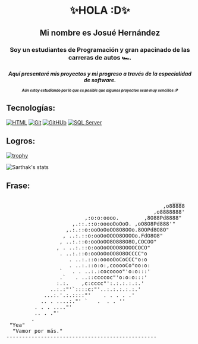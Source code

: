 <h1 align="center">✨HOLA :D✨</h1>
<h2 align="center">Mi nombre es Josué Hernández</h2>
<h3 align="center">Soy un estudiantes de Programación y gran apacinado de las carreras de autos 🏎️.</h3>

<h5 align="center">Aquí presentaré mis proyectos y mi progreso a través de la especialidad de software.
<p><sup><sub>Aún estoy estudiando por lo que es posible que algunos proyectos sean muy sencillos :P</sub></sup></h5>

## Tecnologías:
[![HTML](https://img.shields.io/badge/HTML-E34F26?style=for-the-badge&logo=html5&logoColor=white&labelColor=101010)]()
[![Git](https://img.shields.io/badge/Git-F05032?style=for-the-badge&logo=Git&logoColor=white&labelColor=101010)]()
[![GitHUb](https://img.shields.io/badge/GitHUb-FC6D26?style=for-the-badge&logo=GitHUb&logoColor=white&labelColor=101010)]()
[![SQL Server](https://img.shields.io/badge/SQLServer-CC2927?style=for-the-badge&logo=MicrosoftSQLServer&logoColor=white&labelColor=101010)]()

## Logros:

[![trophy](https://github-profile-trophy.vercel.app/?username=jisus-saurio&theme=dracula&no-frame=true&align=center)](https://github.com/ryo-ma/github-profile-trophy)

![Sarthak's stats](https://github-readme-stats.vercel.app/api?username=JosueAhGarciaxd&show_icons=true)


## Frase:

<pre>
                                                     ___
                                                  ,o88888
                                               ,o8888888'
                         ,:o:o:oooo.        ,8O88Pd8888"
                     ,.::.::o:ooooOoOoO. ,oO8O8Pd888'"
                   ,.:.::o:ooOoOoOO8O8OOo.8OOPd8O8O"
                  , ..:.::o:ooOoOOOO8OOOOo.FdO8O8"
                 , ..:.::o:ooOoOO8O888O8O,COCOO"
                , . ..:.::o:ooOoOOOO8OOOOCOCO"
                 . ..:.::o:ooOoOoOO8O8OCCCC"o
                    . ..:.::o:ooooOoCoCCC"o:o
                    . ..:.::o:o:,cooooCo"oo:o:
                 `   . . ..:.:cocoooo"'o:o:::'
                 .`   . ..::ccccoc"'o:o:o:::'
                :.:.    ,c:cccc"':.:.:.:.:.'
              ..:.:"'`::::c:"'..:.:.:.:.:.'
            ...:.'.:.::::"'    . . . . .'
           .. . ....:."' `   .  . . ''
         . . . ...."'
         .. . ."'                  
        .
 "Yea"
  "Vamor por más."
------------------------------------------------
                                           
</pre>
